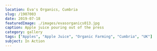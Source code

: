 ```yaml
---
location: Eva's Organics, Cumbria
slug: /1907003
date: 2019-07-18
featuredImage: ./images/evasorganics013.jpg
caption: Apple juice pouring out of the press
category: gallery
tags: ["Apples", "Apple Juice", "Organic Farming", "Cumbria", "UK"]
subject: In Action
---
```

